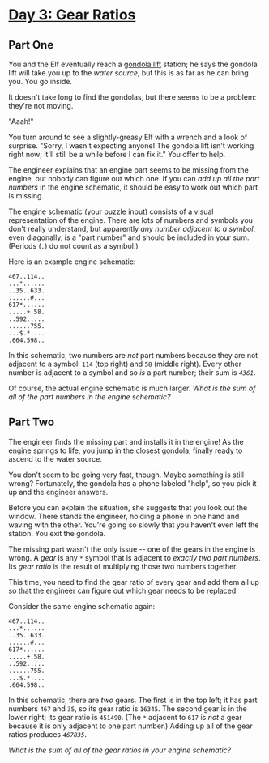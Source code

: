 # [Day 3: Gear Ratios](https://adventofcode.com/2023/day/3)

## Part One

You and the Elf eventually reach a [gondola lift](https://en.wikipedia.org/wiki/Gondola_lift) station; he says the gondola lift will take you up to the *water source*, but this is as far as he can bring you.  You go inside.

It doesn't take long to find the gondolas, but there seems to be a problem: they're not moving.

"Aaah!"

You turn around to see a slightly-greasy Elf with a wrench and a look of surprise.  "Sorry, I wasn't expecting anyone!  The gondola lift isn't working right now; it'll still be a while before I can fix it."  You offer to help.

The engineer explains that an engine part seems to be missing from the engine, but nobody can figure out which one.  If you can *add up all the part numbers* in the engine schematic, it should be easy to work out which part is missing.

The engine schematic (your puzzle input) consists of a visual representation of the engine.  There are lots of numbers and symbols you don't really understand, but apparently *any number adjacent to a symbol*, even diagonally, is a "part number" and should be included in your sum.  (Periods (`.`) do not count as a symbol.)

Here is an example engine schematic:
```
467..114..
...*......
..35..633.
......#...
617*......
.....+.58.
..592.....
......755.
...$.*....
.664.598..
```

In this schematic, two numbers are *not* part numbers because they are not adjacent to a symbol: `114` (top right) and `58` (middle right).  Every other number is adjacent to a symbol and so *is* a part number; their sum is *`4361`*.

Of course, the actual engine schematic is much larger.  *What is the sum of all of the part numbers in the engine schematic?*


## Part Two

The engineer finds the missing part and installs it in the engine!  As the engine springs to life, you jump in the closest gondola, finally ready to ascend to the water source.

You don't seem to be going very fast, though.  Maybe something is still wrong?  Fortunately, the gondola has a phone labeled "help", so you pick it up and the engineer answers.

Before you can explain the situation, she suggests that you look out the window.  There stands the engineer, holding a phone in one hand and waving with the other.  You're going so slowly that you haven't even left the station.  You exit the gondola.

The missing part wasn't the only issue -- one of the gears in the engine is wrong.  A *gear* is any `*` symbol that is adjacent to *exactly two part numbers*.  Its *gear ratio* is the result of multiplying those two numbers together.

This time, you need to find the gear ratio of every gear and add them all up so that the engineer can figure out which gear needs to be replaced.

Consider the same engine schematic again:
```
467..114..
...*......
..35..633.
......#...
617*......
.....+.58.
..592.....
......755.
...$.*....
.664.598..
```

In this schematic, there are *two* gears.  The first is in the top left; it has part numbers `467` and `35`, so its gear ratio is `16345`.  The second gear is in the lower right; its gear ratio is `451490`.  (The `*` adjacent to `617` is *not* a gear because it is only adjacent to one part number.)  Adding up all of the gear ratios produces *`467835`*.

*What is the sum of all of the gear ratios in your engine schematic?*
